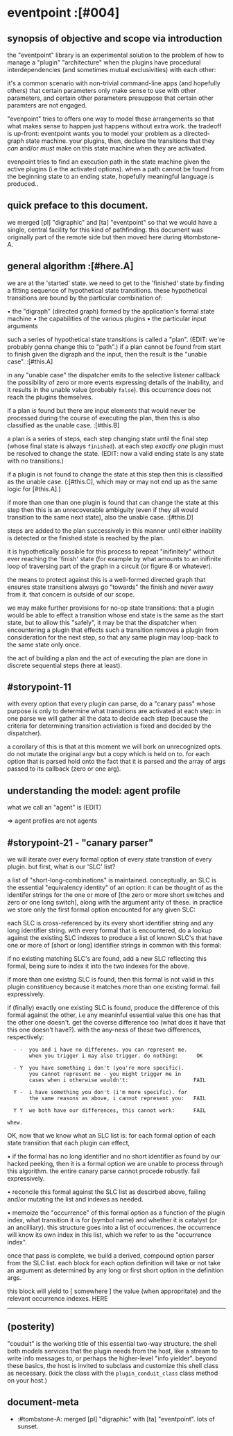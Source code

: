 # eventpoint :[#004]

## synopsis of objective and scope via introduction

the "eventpoint" library is an experimental solution to the problem of
how to manage a "plugin" "architecture" when the plugins have procedural
interdependencies (and sometimes mutual exclusivities) with each other:

it's a common scenario with non-trivial command-line apps (and hopefully
others) that certain parameters only make sense to use with other
parameters, and certain other parameters presuppose that certain other
paramters are not engaged.

"evenpoint" tries to offers one way to model these arrangements so that
what makes sense to happen just happens without extra work. the tradeoff
is up-front: eventpoint wants you to model your problem as a directed-
graph state machine. your plugins, then, declare the transitions that
they *can* and/or *must* make on this state machine when they are
activated.

evenpoint tries to find an execution path in the state machine given
the active plugins (i.e the activated options). when a path cannot be
found from the beginning state to an ending state, hopefully meaningful
language is produced..




## quick preface to this document.

we merged [pl] "digraphic" and [ta] "eventpoint" so that we would have
a single, central facility for this kind of pathfinding. this document
was originally part of the remote side but then moved here during
 #tombstone-A.




## general algorithm :[#here.A]

we are at the 'started' state. we need to get to the 'finished'
state by finding a fitting sequence of hypothetical state
transitions. these hypothetical transitions are bound by the
particular combination of:

  • the "digraph" (directed graph) formed by the application's
    formal state machine
  • the capabilities of the various plugins
  • the particular input arguments

such a series of hypothetical state transitions is called a
"plan". (EDIT: we're probably gonna change this to "path".)
if a plan cannot be found from start to finish given
the digraph and the input, then the result is the "unable
case". :[#this.A]

in any "unable case" the dispatcher emits to the selective
listener callback the possibility of zero or more events
expressing details of the inability, and it results in the
unable value (probably `false`). this occurrence does not
reach the plugins themselves.

if a plan *is* found but there are input elements that would
never be processed during the course of executing the plan,
then this is also classified as the unable case. :[#this.B]

a plan is a series of steps, each step changing state until the
final step (whose final state is always `finished`). at each
step *exactly one* plugin must be resolved to change the state.
(EDIT: now a valid ending state is any state with no transitions.)

if a plugin is not found to change the state at this step then
this is classified as the unable case. (:[#this.C], which may
or may not end up as the same logic for [#this.A].)

if more than one than one plugin is found that can change the
state at this step then this is an unrecoverable ambiguity (even
if they all would transition to the same next state), also the
unable case. :[#this.D]

steps are added to the plan successively in this manner until
either inability is detected or the finished state is reached
by the plan.

it is hypothetically possible for this process to repeat
"inifinitely" without ever reaching the 'finish' state (for
example by what amounts to an inifinite loop of traversing
part of the graph in a circuit (or figure 8 or whatever).

the means to protect against this is a well-formed directed graph
that ensures state transitions always go "towards" the finish
and never away from it. that concern is outside of our scope.

we may make further provisions for no-op state transitions:
that a plugin would be able to effect a transition whose end
state is the same as the start state, but to allow this "safely",
it may be that the dispatcher when encountering a plugin that
effects such a transition removes a plugin from consideration
for the next step, so that any same plugin may loop-back to the
same state only once.

the act of building a plan and the act of executing the plan are
done in discrete sequential steps (here at least).




## #storypoint-11

with every option that every plugin can parse, do a "canary pass"
whose purpose is only to determine what transitions are activated
at each step: in one parse we will gather all the data to decide
each step (because the criteria for determining transition activiation
is fixed and decided by the dispatcher).

a corollary of this is that at this moment we will bork on
unrecognized opts. do not mutate the original argv but a copy which
is held on to. for each option that is parsed hold onto the fact that
it is parsed and the array of args passed to its callback (zero or
one arg).




## understanding the model: agent profile

what we call an "agent" is (EDIT)

=> agent profiles are not agents




## #storypoint-21 - "canary parser"

we will iterate over every formal option of every state transtion of
every plugin. but first, what is our 'SLC' list?

a list of "short-long-combinations" is maintained. conceptually, an
SLC is the essential "equivalency identity" of an option: it can be
thought of as the identifer strings for the one or more of [the zero
or more short switches and zero or one long switch], along with
the argument arity of these. in practice we store only the first
formal option encounted for any given SLC:

each SLC is cross-referenced by its every short identifier string
and any long identifier string. with every formal that is encountered,
do a lookup against the existing SLC indexes to produce a list of known
SLC's that have one or more of [short or long] identifier strings
in common with this formal:

if no existing matching SLC's are found, add a new SLC reflecting
this formal, being sure to index it into the two indexes for the above.

if more than one existng SLC is found, then this formal is not valid
in this plugin constituency because it matches more than one
existing formal. fail expressively.

if (finally) exactly one existing SLC is found, produce the difference
of this formal against the other, i.e any meaninful essential value this
one has that the other one doesn't. get the coverse difference
too (what does it have that this one doesn't have?). with the
any-ness of these two differences, respectively:

      - -  you and i have no differenes. you can represent me.
           when you trigger i may also trigger. do nothing:      OK

      - Y  you have something i don't (you're more specific).
           you cannot represent me - you might trigger me in
           cases when i otherwise wouldn't:                     FAIL

      Y -  i have something you don't (i'm more specific). for
           the same reasons as above, i cannot represent you:   FAIL

      Y Y  we both have our differences, this cannot work:      FAIL

    whew.

OK, now that we know what an SLC list is: for each formal option of each
state transition that each plugin can effect,

  • if the formal has no long identifier and no short identifier as found
    by our hacked peeking, then it is a formal option we are unable to
    process through this algorithm. the entire canary parse cannot procede
    robustly. fail expressively.

  • reconcile this formal against the SLC list as descirbed above,
    failing and/or mutating the list and indexes as needed.

  • memoize the "occurrence" of this formal option as a function of
    the plugin index, what transition it is for (symbol name) and whether
    it is catalyst (or an ancilliary). this structure goes into a list
    of occurrences. the occurrence will know its own index in this list,
    which we refer to as the "occurrence index".

once that pass is complete, we build a derived, compound option parser
from the SLC list. each block for each option definition will take or
not take an argument as determined by any long or first short option in
the definition args.

this block will yield to [ somewhere ] the value (when appropritate) and
the relevant occurrence indexes. HERE





------------------------------------------------------------------------------

## (posterity)

"couduit" is the working title of this essential two-way structure. the
shell both models services that the plugin needs from the host, like a
stream to write info messages to, or perhaps the higher-level "info yielder".
beyond these basics, the host is invited to subclass and customize this shell
class as necessary. (kick the class with the `plugin_conduit_class` class
method on your host.)



## document-meta

  - :#tombstone-A: merged [pl] "digraphic" with [ta] "eventpoint". lots of sunset.
